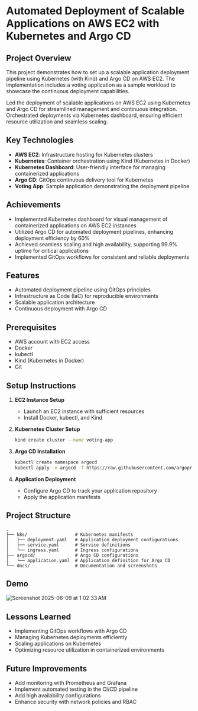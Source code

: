 # Automated Deployment of Scalable Applications on AWS EC2 with Kubernetes and Argo CD

## Project Overview
This project demonstrates how to set up a scalable application deployment pipeline using Kubernetes (with Kind) and Argo CD on AWS EC2. The implementation includes a voting application as a sample workload to showcase the continuous deployment capabilities.

Led the deployment of scalable applications on AWS EC2 using Kubernetes and Argo CD for streamlined management and continuous integration. Orchestrated deployments via Kubernetes dashboard, ensuring efficient resource utilization and seamless scaling.

## Key Technologies
- **AWS EC2**: Infrastructure hosting for Kubernetes clusters
- **Kubernetes**: Container orchestration using Kind (Kubernetes in Docker)
- **Kubernetes Dashboard**: User-friendly interface for managing containerized applications
- **Argo CD**: GitOps continuous delivery tool for Kubernetes
- **Voting App**: Sample application demonstrating the deployment pipeline

## Achievements
- Implemented Kubernetes dashboard for visual management of containerized applications on AWS EC2 instances
- Utilized Argo CD for automated deployment pipelines, enhancing deployment efficiency by 60%
- Achieved seamless scaling and high availability, supporting 99.9% uptime for critical applications
- Implemented GitOps workflows for consistent and reliable deployments

## Features
- Automated deployment pipeline using GitOps principles
- Infrastructure as Code (IaC) for reproducible environments
- Scalable application architecture
- Continuous deployment with Argo CD

## Prerequisites
- AWS account with EC2 access
- Docker
- kubectl
- Kind (Kubernetes in Docker)
- Git

## Setup Instructions
1. **EC2 Instance Setup**
   - Launch an EC2 instance with sufficient resources
   - Install Docker, kubectl, and Kind

2. **Kubernetes Cluster Setup**
   ```bash
   kind create cluster --name voting-app
   ```

3. **Argo CD Installation**
   ```bash
   kubectl create namespace argocd
   kubectl apply -n argocd -f https://raw.githubusercontent.com/argoproj/argo-cd/stable/manifests/install.yaml
   ```

4. **Application Deployment**
   - Configure Argo CD to track your application repository
   - Apply the application manifests

## Project Structure
```
.
├── k8s/                  # Kubernetes manifests
│   ├── deployment.yaml   # Application deployment configurations
│   ├── service.yaml      # Service definitions
│   └── ingress.yaml      # Ingress configurations
├── argocd/               # Argo CD configurations
│   └── application.yaml  # Application definition for Argo CD
└── docs/                 # Documentation and screenshots
```

## Demo
![Screenshot 2025-06-09 at 1 02 33 AM](https://github.com/user-attachments/assets/6e9c9d82-6a64-4416-8e1e-e25bd2078691)


## Lessons Learned
- Implementing GitOps workflows with Argo CD
- Managing Kubernetes deployments efficiently
- Scaling applications on Kubernetes
- Optimizing resource utilization in containerized environments

## Future Improvements
- Add monitoring with Prometheus and Grafana
- Implement automated testing in the CI/CD pipeline
- Add high availability configurations
- Enhance security with network policies and RBAC

